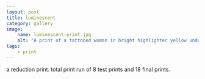 ```yaml
---
layout: post
title: luminescent
category: gallery
image: 
    name: luminescent-print.jpg
    alt: "A print of a tattooed woman in bright highlighter yellow underwear."
tags:
    - print
---
```


a reduction print. total print run of 8 test prints and 18 final prints.